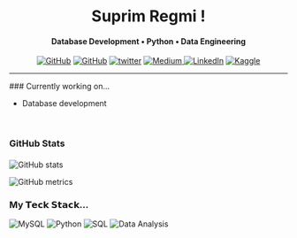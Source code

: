 
<h1 align="center">
   Suprim Regmi !
</h1>
<h4 align="center">Database Development • Python • Data Engineering</h4>

<p align="center">
    <a href="https://brogrammersnepal.com.np/" target="_blank"><img alt="GitHub" src="https://img.shields.io/badge/brogrammersnepal.com.np-FF7139.svg?&style=flat-square&logo=Firefox-Browser&logoColor=white&link=https://jingles.dev/"></a>
    <a href="https://github.com/suprimregmi" target="_blank"><img alt="GitHub" src="https://img.shields.io/badge/-@suprimregmi-%23121011?style=flat-square&logo=GitHub&logoColor=white&link=https://github.com/jinglescode"></a>
    <a href="https://twitter.com/suprim_regmi" target="_blank"><img alt="twitter" src="https://img.shields.io/badge/-@suprim_regmi-%231DA1F2?style=flat-square&logo=Twitter&logoColor=white&link=https://twitter.com/suprim_regmi"></a>
<a href="https://medium.com/@suprim-regmi" target="_blank">
  <img alt="Medium" src="https://img.shields.io/badge/-suprim--regmi-12100E?style=flat-square&logo=medium&logoColor=white&link=https://medium.com/@suprim-regmi">
</a>
   <a href="https://www.linkedin.com/in/suprimregmi" target="_blank"><img alt="LinkedIn" src="https://img.shields.io/badge/-@suprimregmi-%230077B5?style=flat-square&logo=linkedin&logoColor=white&link=https://www.linkedin.com/in/suprimregmi/"></a>
   </a>
<a href="https://www.kaggle.com/suprimregmi" target="_blank">  <img alt="Kaggle" src="https://img.shields.io/badge/-suprimregmi.np-000099.svg?&style=flat-square&logo=kaggle&logoColor=yellow&link=https://www.kaggle.com/suprimregmi">
</a>
</p>
<hr/>
### Currently working on...

- Database  development 

</br>

### GitHub Stats

#### 
![GitHub stats](https://github-readme-stats.vercel.app/api?username=suprimregmi&show_icons=true&theme=radical)  

![GitHub metrics](https://metrics.lecoq.io/suprimregmi)  



### My 𝗧𝗲𝗰𝗸 𝗦𝘁𝗮𝗰𝗸...

![MySQL](https://img.shields.io/badge/MySQL-%23007ACC.svg?style=for-the-badge&logo=mysql&logoColor=white) ![Python](https://img.shields.io/badge/python-3670A0?style=for-the-badge&logo=python&logoColor=ffdd54) ![SQL](https://img.shields.io/badge/SQL-%23323330.svg?style=for-the-badge&logo=sql&logoColor=white) ![Data Analysis](https://img.shields.io/badge/data%20analysis-FF5733?style=for-the-badge&logo=pandas&logoColor=white)
